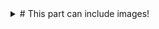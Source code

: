 <details>
  <summary># This part can include images!</summary>

 ![Image of Yaktocat](https://octodex.github.com/images/yaktocat.png)

![Image of osu!](https://i.redd.it/9q7hdnj4zec41.png)

![Image of Anime](https://images-na.ssl-images-amazon.com/images/I/911d5AdE4pL._RI_.jpg)

![Image of _v a p o r w a v e_](https://f4.bcbits.com/img/0017910051_0)

</details>
